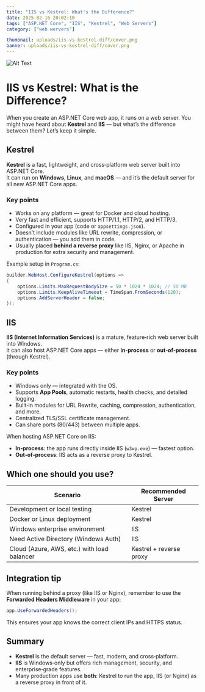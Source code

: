 ```yaml
---
title: "IIS vs Kestrel: What's the Difference?"
date: 2025-02-16 20:02:10
tags: ["ASP.NET Core", "IIS", "Kestrel", "Web Servers"]
category: ["web wervers"]

thumbnail: uploads/iis-vs-kestrel-diff/cover.png
banner: uploads/iis-vs-kestrel-diff/cover.png
---
```

![Alt Text](uploads/iis-vs-kestrel-diff/cover.png)

# IIS vs Kestrel: What is the Difference?

When you create an ASP.NET Core web app, it runs on a web server. You might have heard about **Kestrel** and **IIS** — but what’s the difference between them? Let’s keep it simple.

<!--more-->

## Kestrel

**Kestrel** is a fast, lightweight, and cross‑platform web server built into ASP.NET Core.  
It can run on **Windows**, **Linux**, and **macOS** — and it’s the default server for all new ASP.NET Core apps.

### Key points
- Works on any platform — great for Docker and cloud hosting.  
- Very fast and efficient, supports HTTP/1.1, HTTP/2, and HTTP/3.  
- Configured in your app (code or `appsettings.json`).  
- Doesn’t include modules like URL rewrite, compression, or authentication — you add them in code.  
- Usually placed **behind a reverse proxy** like IIS, Nginx, or Apache in production for extra security and management.

Example setup in `Program.cs`:
```csharp
builder.WebHost.ConfigureKestrel(options =>
{
    options.Limits.MaxRequestBodySize = 50 * 1024 * 1024; // 50 MB
    options.Limits.KeepAliveTimeout = TimeSpan.FromSeconds(120);
    options.AddServerHeader = false;
});
```

## IIS

**IIS (Internet Information Services)** is a mature, feature‑rich web server built into Windows.  
It can also host ASP.NET Core apps — either **in‑process** or **out‑of‑process** (through Kestrel).

### Key points
- Windows only — integrated with the OS.  
- Supports **App Pools**, automatic restarts, health checks, and detailed logging.  
- Built‑in modules for URL Rewrite, caching, compression, authentication, and more.  
- Centralized TLS/SSL certificate management.  
- Can share ports (80/443) between multiple apps.

When hosting ASP.NET Core on IIS:
- **In‑process**: the app runs directly inside IIS (`w3wp.exe`) — fastest option.  
- **Out‑of‑process**: IIS acts as a reverse proxy to Kestrel.

## Which one should you use?

| Scenario | Recommended Server |
|-----------|-------------------|
| Development or local testing | Kestrel |
| Docker or Linux deployment | Kestrel |
| Windows enterprise environment | IIS |
| Need Active Directory (Windows Auth) | IIS |
| Cloud (Azure, AWS, etc.) with load balancer | Kestrel + reverse proxy |

## Integration tip

When running behind a proxy (like IIS or Nginx), remember to use the **Forwarded Headers Middleware** in your app:

```csharp
app.UseForwardedHeaders();
```

This ensures your app knows the correct client IPs and HTTPS status.

## Summary

- **Kestrel** is the default server — fast, modern, and cross‑platform.  
- **IIS** is Windows‑only but offers rich management, security, and enterprise‑grade features.  
- Many production apps use **both**: Kestrel to run the app, IIS (or Nginx) as a reverse proxy in front of it.

